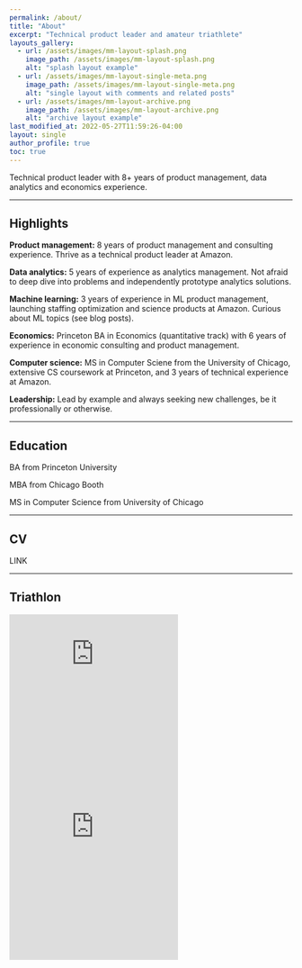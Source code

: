 ```yaml
---
permalink: /about/
title: "About"
excerpt: "Technical product leader and amateur triathlete"
layouts_gallery:
  - url: /assets/images/mm-layout-splash.png
    image_path: /assets/images/mm-layout-splash.png
    alt: "splash layout example"
  - url: /assets/images/mm-layout-single-meta.png
    image_path: /assets/images/mm-layout-single-meta.png
    alt: "single layout with comments and related posts"
  - url: /assets/images/mm-layout-archive.png
    image_path: /assets/images/mm-layout-archive.png
    alt: "archive layout example"
last_modified_at: 2022-05-27T11:59:26-04:00
layout: single
author_profile: true
toc: true
---
```


Technical product leader with 8+ years of product management, data analytics and economics experience.

---

## Highlights

**Product management:**	8 years of product management and consulting experience. Thrive as a technical product leader at Amazon.

**Data analytics:**	5 years of experience as analytics management. Not afraid to deep dive into problems and independently prototype analytics solutions.

**Machine learning:**	3 years of experience in ML product management, launching staffing optimization and science products at Amazon. Curious about ML topics (see blog posts).

**Economics:**	Princeton BA in Economics (quantitative track) with 6 years of experience in economic consulting and product management.

**Computer science:**	MS in Computer Sciene from the University of Chicago, extensive CS coursework at Princeton, and 3 years of technical experience at Amazon.

**Leadership:**	Lead by example and always seeking new challenges, be it professionally or otherwise.

---

## Education

BA from Princeton University

MBA from Chicago Booth

MS in Computer Science from University of Chicago

---

## CV

LINK

---

## Triathlon

<iframe height='160' width='300' frameborder='0' allowtransparency='true' scrolling='no' src='https://www.strava.com/athletes/25618422/activity-summary/765dc067c3d8b73b0d6001d6a7cf1dc1cb388a57'></iframe>
<br>
<iframe height='454' width='300' frameborder='0' allowtransparency='true' scrolling='no' src='https://www.strava.com/athletes/25618422/latest-rides/765dc067c3d8b73b0d6001d6a7cf1dc1cb388a57'></iframe>
